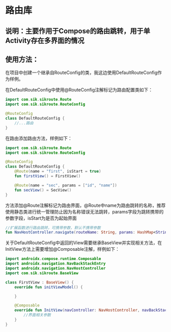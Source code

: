 # 路由库

## 说明：主要作用于Compose的路由跳转，用于单Activity存在多界面的情况

## 使用方法：

在项目中创建一个继承自RouteConfig的类，我这边使用DefaultRouteConfig作为样例。

在DefaultRouteConfig中使用@RouteConfig注解标记为路由配置类如下：

```kotlin
import com.sik.sikroute.Route
import com.sik.sikroute.RouteConfig

@RouteConfig
class DefaultRouteConfig {
    //...路由
}
```

在路由添加路由方法，样例如下：

```kotlin
import com.sik.sikroute.Route
import com.sik.sikroute.RouteConfig

@RouteConfig
class DefaultRouteConfig {
    @Route(name = "first", isStart = true)
    fun firstView() = FirstView()

    @Route(name = "sec", params = ["id", "name"])
    fun secView() = SecView()
}
```

方法添加@Route注解标记为路由界面，@Route中name为路由跳转的名称，推荐使用静态类进行统一管理防止因为名称错误无法跳转，params字段为跳转携带的参数字段，isStart为是否为起始界面

```kotlin
//扩展函数进行路由跳转，可携带参数，默认不携带参数
fun NavHostController.navigate(routeName: String, params: HashMap<String, String> = hashMapOf())
```

关于DefaultRouteConfig中返回的View需要继承BaseView并实现相关方法，在InitView方法上需要增加@Composable注解，样例如下：

```kotlin
import androidx.compose.runtime.Composable
import androidx.navigation.NavBackStackEntry
import androidx.navigation.NavHostController
import com.sik.sikroute.BaseView

class FirstView : BaseView() {
    override fun initViewModel() {

    }

    @Composable
    override fun InitView(navController: NavHostController, navBackStackEntry: NavBackStackEntry) {
        //界面相关参数
    }
}
```